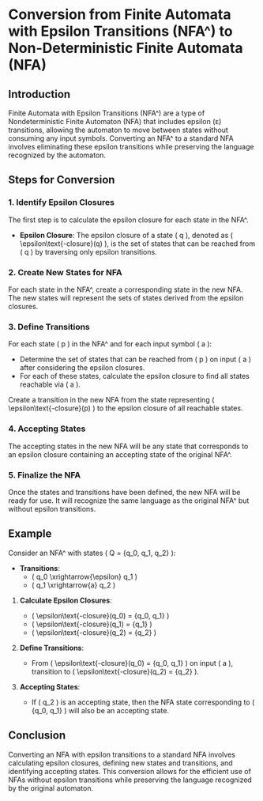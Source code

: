 # Conversion from Finite Automata with Epsilon Transitions (NFA^) to Non-Deterministic Finite Automata (NFA)

## Introduction

Finite Automata with Epsilon Transitions (NFA^) are a type of Nondeterministic Finite Automaton (NFA) that includes epsilon (ε) transitions, allowing the automaton to move between states without consuming any input symbols. Converting an NFA^ to a standard NFA involves eliminating these epsilon transitions while preserving the language recognized by the automaton.

## Steps for Conversion

### 1. **Identify Epsilon Closures**

The first step is to calculate the epsilon closure for each state in the NFA^.

- **Epsilon Closure**: The epsilon closure of a state \( q \), denoted as \( \epsilon\text{-closure}(q) \), is the set of states that can be reached from \( q \) by traversing only epsilon transitions.

### 2. **Create New States for NFA**

For each state in the NFA^, create a corresponding state in the new NFA. The new states will represent the sets of states derived from the epsilon closures.

### 3. **Define Transitions**

For each state \( p \) in the NFA^ and for each input symbol \( a \):

- Determine the set of states that can be reached from \( p \) on input \( a \) after considering the epsilon closures.
- For each of these states, calculate the epsilon closure to find all states reachable via \( a \).

Create a transition in the new NFA from the state representing \( \epsilon\text{-closure}(p) \) to the epsilon closure of all reachable states.

### 4. **Accepting States**

The accepting states in the new NFA will be any state that corresponds to an epsilon closure containing an accepting state of the original NFA^.

### 5. **Finalize the NFA**

Once the states and transitions have been defined, the new NFA will be ready for use. It will recognize the same language as the original NFA^ but without epsilon transitions.

## Example

Consider an NFA^ with states \( Q = \{q_0, q_1, q_2\} \):

- **Transitions**:
  - \( q_0 \xrightarrow{\epsilon} q_1 \)
  - \( q_1 \xrightarrow{a} q_2 \)
  
1. **Calculate Epsilon Closures**:
   - \( \epsilon\text{-closure}(q_0) = \{q_0, q_1\} \)
   - \( \epsilon\text{-closure}(q_1) = \{q_1\} \)
   - \( \epsilon\text{-closure}(q_2) = \{q_2\} \)

2. **Define Transitions**:
   - From \( \epsilon\text{-closure}(q_0) = \{q_0, q_1\} \) on input \( a \), transition to \( \epsilon\text{-closure}(q_2) = \{q_2\} \).

3. **Accepting States**:
   - If \( q_2 \) is an accepting state, then the NFA state corresponding to \( \{q_0, q_1\} \) will also be an accepting state.

## Conclusion

Converting an NFA with epsilon transitions to a standard NFA involves calculating epsilon closures, defining new states and transitions, and identifying accepting states. This conversion allows for the efficient use of NFAs without epsilon transitions while preserving the language recognized by the original automaton.
